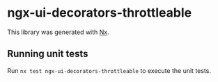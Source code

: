 # ngx-ui-decorators-throttleable

This library was generated with [Nx](https://nx.dev).

## Running unit tests

Run `nx test ngx-ui-decorators-throttleable` to execute the unit tests.
